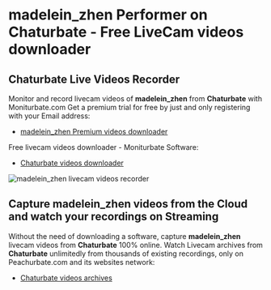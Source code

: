# madelein_zhen Performer on Chaturbate - Free LiveCam videos downloader

## Chaturbate Live Videos Recorder

Monitor and record livecam videos of **madelein_zhen** from **Chaturbate** with Moniturbate.com
Get a premium trial for free by just and only registering with your Email address:
* [madelein_zhen Premium videos downloader](https://moniturbate.com/request-demo-licence-key.html)

Free livecam videos downloader - Moniturbate Software:
* [Chaturbate videos downloader](https://moniturbate.com/moniturbate-download-software.html)

![madelein_zhen livecam videos recorder](https://peachurnet.com/templates/moniturbate-software.png)


## Capture madelein_zhen videos from the Cloud and watch your recordings on Streaming

Without the need of downloading a software, capture **madelein_zhen** livecam videos from **Chaturbate** 100% online.
Watch Livecam archives from **Chaturbate** unlimitedly from thousands of existing recordings, only on Peachurbate.com and its websites network:
* [Chaturbate videos archives](https://peachurnet.com/)